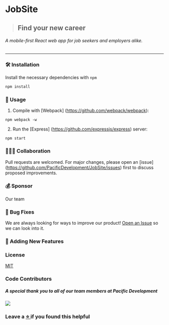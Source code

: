 # JobSite
> ## Find your new career
###### A mobile-first React web app for job seekers and employers alike.
<hr/>


### 🛠️ Installation

Install the necessary dependencies with ```npm```
```bash
npm install
```

### 🔌 Usage

1. Compile with [Webpack] (https://github.com/webpack/webpack):

``` npm webpack -w ```


2. Run the [Express] (https://github.com/expressjs/express) server:

``` npm start ```


### 🧑‍🤝‍🧑 Collaboration
Pull requests are welcomed. For major changes, please open an [issue] (https://github.com/PacificDevelopment/JobSite/issues) first to discuss proposed improvements.


### 💰 Sponsor
Our team 


### 🐞 Bug Fixes

We are always looking for ways to improve our product! <a href="https://github.com/PacificDevelopment/JobSite/issues">Open an Issue</a> so we can look into it.


### 📌 Adding New Features



### License
[MIT](./LICENSE.md)


### Code Contributors

##### A special thank you to all of our team members at Pacific Development<br/>
<a href="https://github.com/PacificDevelopment/JobSite/graphs/contributors">
  <img src="https://contrib.rocks/image?repo=PacificDevelopment/JobSite" />
</a>



### Leave a <a href=""> :star: </a> if you found this helpful
